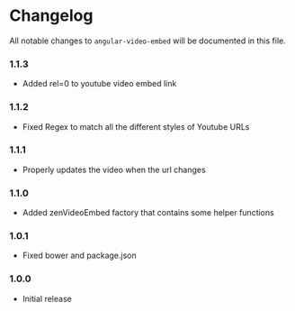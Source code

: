 # Changelog

All notable changes to `angular-video-embed` will be documented in this file.

### 1.1.3
- Added rel=0 to youtube video embed link

### 1.1.2
- Fixed Regex to match all the different styles of Youtube URLs

### 1.1.1
- Properly updates the video when the url changes

### 1.1.0
- Added zenVideoEmbed factory that contains some helper functions

### 1.0.1
- Fixed bower and package.json

### 1.0.0
- Initial release
